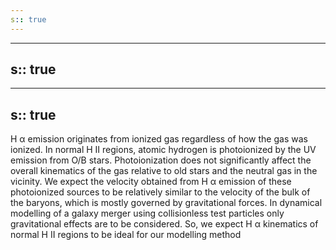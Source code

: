 ```yaml
---
s:: true
---
```

---
s:: true
---
---
s:: true
---
H α emission originates from ionized gas regardless of how the gas was ionized. In normal H II regions, atomic hydrogen is photoionized by the UV emission from O/B stars. Photoionization does not significantly affect the overall kinematics of the gas relative to old stars and the neutral gas in the vicinity. We expect the velocity obtained from H α emission of these photoionized sources to be relatively similar to the velocity of the bulk of the baryons, which is mostly governed by gravitational forces. In dynamical modelling of a galaxy merger using collisionless test particles only gravitational effects are to be considered. So, we expect H α kinematics of normal H II regions to be ideal for our modelling method